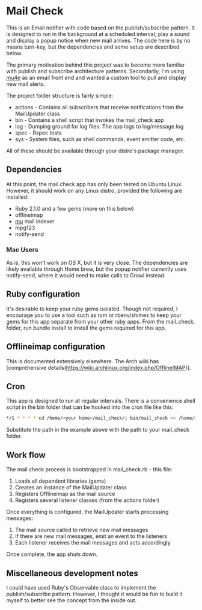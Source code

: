 Mail Check
==========

This is an Email notifier with code based on the publish/subscribe pattern. It is designed to run in the background at a scheduled interval; play a sound and display a popup notice when new mail arrives. The code here is by no means turn-key, but the dependencies and some setup are described below.

The primary motivation behind this project was to become more familiar with publish and subscribe architecture patterns. Secondarily, I'm using [mu4e](http://www.djcbsoftware.nl/code/mu/mu4e.html) as an email front end and wanted a custom tool to pull and display new mail alerts.

The project folder structure is fairly simple:

* actions -  Contains all subscribers that receive notifications from the MailUpdater class
* bin - Contains a shell script that invokes the mail_check app
* log - Dumping ground for log files. The app logs to log/message.log
* spec - Rspec tests
* sys - System files, such as shell commands, event emitter code, etc.

All of these should be available through your distro's package manager.

## Dependencies
At this point, the mail check app has only been tested on Ubuntu Linux. However, it should work on any Linux distro, provided the following are installed:

* Ruby 2.1.0 and a few gems (more on this below)
* offlineimap
* [mu](http://www.djcbsoftware.nl/code/mu/) mail indexer
* mpg123
* notify-send

### Mac Users
As is, this won't work on OS X, but it is very close. The dependencies are likely available through Home brew, but the popup notifier currently uses notify-send, where it would need to make calls to Growl instead.

## Ruby configuration
It's desirable to keep your ruby gems isolated. Though not required, I encourage you to use a tool such as rvm or rbenv/shimes to keep your gems for this app separate from your other ruby apps. From the mail_check, folder, run bundle install to install the gems required for this app.

## Offlineimap configuration
This is documented extensively elsewhere. The Arch wiki has [comprehensive details(https://wiki.archlinux.org/index.php/OfflineIMAP)].

## Cron
This app is designed to run at regular intervals. There is a convenience shell script in the bin folder that can be hooked into the cron file like this:

```sh
*/1 * * * * cd /home/<your home>/mail_check/; bin/mail_check >> /home/<your home>/mail_check/log/cron.log
```

Substitute the path in the example above with the path to your mail_check folder.

## Work flow
The mail check process is bootstrapped in mail_check.rb - this file:

1. Loads all dependent libraries (gems)
2. Creates an instance of the MailUpdater class
3. Registers Offlineimap as the mail source
4. Registers several listener classes (from the actions folder)

Once everything is configured, the MailUpdater starts processing messages:

1. The mail source called to retrieve new mail messages
2. If there are new mail messages, emit an event to the listeners
3. Each listener receives the mail messages and acts accordingly

Once complete, the app shuts down.

## Miscellaneous development notes
I could have used Ruby's Observable class to implement the publish/subscribe pattern. However, I thought it would be fun to build it myself to better see the concept from the inside out.
